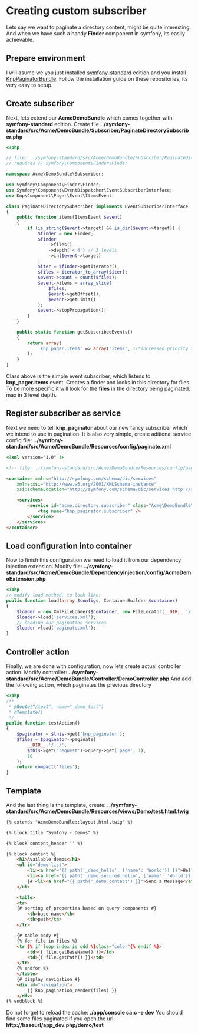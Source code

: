 # Creating custom subscriber

Lets say we want to paginate a directory content, might be quite interesting.
And when we have such a handy **Finder** component in symfony, its easily achievable.

## Prepare environment

I will asume we you just installed [symfony-standard](https://github.com/symfony/symfony-standard)
edition and you install [KnpPaginatorBundle](https://github.com/knplabs/KnpPaginatorBundle).
Follow the installation guide on these repositories, its very easy to setup.

## Create subscriber

Next, lets extend our **AcmeDemoBundle** which comes together with **symfony-standard** edition.
Create file **../symfony-standard/src/Acme/DemoBundle/Subscriber/PaginateDirectorySubscriber.php**

``` php
<?php

// file: ../symfony-standard/src/Acme/DemoBundle/Subscriber/PaginateDirectorySubscriber.php
// requires // Symfony\Component\Finder\Finder

namespace Acme\DemoBundle\Subscriber;

use Symfony\Component\Finder\Finder;
use Symfony\Component\EventDispatcher\EventSubscriberInterface;
use Knp\Component\Pager\Event\ItemsEvent;

class PaginateDirectorySubscriber implements EventSubscriberInterface
{
    public function items(ItemsEvent $event)
    {
        if (is_string($event->target) && is_dir($event->target)) {
            $finder = new Finder;
            $finder
                ->files()
                ->depth('< 4') // 3 levels
                ->in($event->target)
            ;
            $iter = $finder->getIterator();
            $files = iterator_to_array($iter);
            $event->count = count($files);
            $event->items = array_slice(
                $files,
                $event->getOffset(),
                $event->getLimit()
            );
            $event->stopPropagation();
        }
    }

    public static function getSubscribedEvents()
    {
        return array(
            'knp_pager.items' => array('items', 1/*increased priority to override any internal*/)
        );
    }
}
```

Class above is the simple event subscriber, which listens to **knp_pager.items** event.
Creates a finder and looks in this directory for files. To be more specific it will look
for the **files** in the directory being paginated, max in 3 level depth.

## Register subscriber as service

Next we need to tell **knp_paginator** about our new fancy subscriber which we intend
to use in pagination. It is also very simple, create aditional service config file:
**../symfony-standard/src/Acme/DemoBundle/Resources/config/paginate.xml**

``` html
<?xml version="1.0" ?>

<!-- file: ../symfony-standard/src/Acme/DemoBundle/Resources/config/paginate.xml -->

<container xmlns="http://symfony.com/schema/dic/services"
    xmlns:xsi="http://www.w3.org/2001/XMLSchema-instance"
    xsi:schemaLocation="http://symfony.com/schema/dic/services http://symfony.com/schema/dic/services/services-1.0.xsd">

    <services>
        <service id="acme.directory.subscriber" class="Acme\DemoBundle\Subscriber\PaginateDirectorySubscriber" scope="request">
            <tag name="knp_paginator.subscriber" />
        </service>
    </services>
</container>
```

## Load configuration into container

Now to finish this configuration we need to load it from our dependency injection extension.
Modify file: **../symfony-standard/src/Acme/DemoBundle/DependencyInjection/config/AcmeDemoExtension.php**

``` php
<?php
// modify load method, to look like:
public function load(array $configs, ContainerBuilder $container)
{
    $loader = new XmlFileLoader($container, new FileLocator(__DIR__.'/../Resources/config'));
    $loader->load('services.xml');
    // loading our pagination services
    $loader->load('paginate.xml');
}
```

## Controller action

Finally, we are done with configuration, now lets create actual controller action.
Modify controller: **../symfony-standard/src/Acme/DemoBundle/Controller/DemoController.php**
And add the following action, which paginates the previous directory

``` php
<?php
/**
 * @Route("/test", name="_demo_test")
 * @Template()
 */
public function testAction()
{
    $paginator = $this->get('knp_paginator');
    $files = $paginator->paginate(
        __DIR__.'/../',
        $this->get('request')->query->get('page', 1),
        10
    );
    return compact('files');
}
```

## Template

And the last thing is the template, create: **../symfony-standard/src/Acme/DemoBundle/Resources/views/Demo/test.html.twig**

``` html
{% extends "AcmeDemoBundle::layout.html.twig" %}

{% block title "Symfony - Demos" %}

{% block content_header '' %}

{% block content %}
    <h1>Available demos</h1>
    <ul id="demo-list">
        <li><a href="{{ path('_demo_hello', {'name': 'World'}) }}">Hello World</a></li>
        <li><a href="{{ path('_demo_secured_hello', {'name': 'World'}) }}">Access the secured area</a>&nbsp;&nbsp;&nbsp;&nbsp;<a href="{{ path('_demo_login') }}">Go to the login page</a></li>
        {# <li><a href="{{ path('_demo_contact') }}">Send a Message</a></li> #}
    </ul>

    <table>
    <tr>
    {# sorting of properties based on query components #}
        <th>base name</th>
        <th>path</th>
    </tr>

    {# table body #}
    {% for file in files %}
    <tr {% if loop.index is odd %}class="color"{% endif %}>
        <td>{{ file.getBaseName() }}</td>
        <td>{{ file.getPath() }}</td>
    </tr>
    {% endfor %}
    </table>
    {# display navigation #}
    <div id="navigation">
        {{ knp_pagination_render(files) }}
    </div>
{% endblock %}
```

Do not forget to reload the cache: **./app/console ca:c -e dev**
You should find some files paginated if you open
the url: **http://baseurl/app_dev.php/demo/test**
